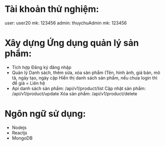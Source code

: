 # Tài khoản thử nghiệm:
user: user20 mk: 123456
admin: thuychuAdmin mk: 123456

# Xây dựng Ứng dụng quản lý sản phẩm:

- Tích hợp Đăng ký đăng nhập
- Quản lý Danh sách, thêm sửa, xóa sản phẩm (Tên, hình ảnh, giá bán, mô tả, ngày tạo, ngày cập Hiển thị danh sách sản phẩm, nếu chưa login thì để giá = Liên hệ
- Api danh sách sản phẩm: /api/v1/product/list
Cập nhật sản phẩm: /api/v1/product/update
Xóa sản phẩm: /api/v1/product/delete

# Ngôn ngữ sử dụng:

- Nodejs
- Reactjs
- MongoDB
